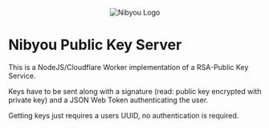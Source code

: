 <p align="center">
  <img src="https://content.luca-kiebel.de/websites/nibyou.de/img/NIBYOU%20logo%20and%20claim%20-%20digital%20-%20big.png" alt="Nibyou Logo">
</p>

# Nibyou Public Key Server

This is a NodeJS/Cloudflare Worker implementation of a RSA-Public Key Service. 

Keys have to be sent along with a signature (read: public key encrypted with private key) and a JSON Web Token authenticating the user.

Getting keys just requires a users UUID, no authentication is required.

